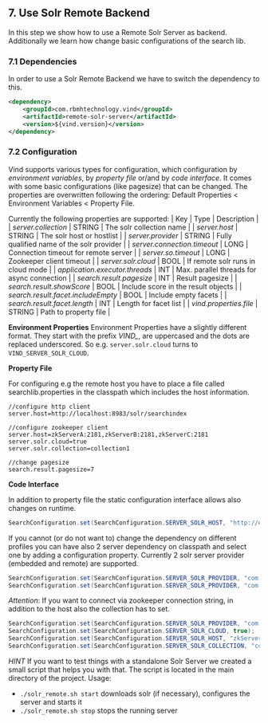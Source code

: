 ## 7. Use Solr Remote Backend

In this step we show how to use a Remote Solr Server as backend. Additionally we learn how
change basic configurations of the search lib.

### 7.1 Dependencies

In order to use a Solr Remote Backend we have to switch the dependency to this.

```xml
<dependency>
    <groupId>com.rbmhtechnology.vind</groupId>
    <artifactId>remote-solr-server</artifactId>
    <version>${vind.version}</version>
</dependency>
```

### 7.2 Configuration

Vind supports various types for configuration, which configuration by *environment variables*, by *property file* or/and by *code interface*.
It comes with some basic configurations (like pagesize) that can be changed. The properties are overwritten following the ordering:
Default Properties < Environment Variables < Property File.

Currently the following properties are supported:
| Key | Type | Description |
| *server.collection* | STRING | The solr collection name |
| *server.host* | STRING | The solr host or hostlist |
| *server.provider* | STRING | Fully qualified name of the solr provider |
| *server.connection.timeout* | LONG | Connection timeout for remote server |
| *server.so.timeout* | LONG | Zookeeper client timeout |
| *server.solr.cloud* | BOOL | If remote solr runs in cloud mode |
| *application.executor.threads* | INT | Max. parallel threads for async connection |
| *search.result.pagesize* | INT | Result pagesize |
| *search.result.showScore* | BOOL | Include score in the result objects |
| *search.result.facet.includeEmpty* | BOOL | Include empty facets |
| *search.result.facet.length* | INT | Length for facet list |
| *vind.properties.file* | STRING | Path to property file |

**Environment Properties**
Environment Properties have a slightly different format. They start with the prefix *VIND_*, are uppercased and the dots are replaced underscored.
So e.g. `server.solr.cloud` turns to `VIND_SERVER_SOLR_CLOUD`.

**Property File**

For configuring e.g the remote host you have to place a file called searchlib.properties in the classpath which includes the host information.

```
//configure http client
server.host=http://localhost:8983/solr/searchindex

//configure zookeeper client
server.host=zkServerA:2181,zkServerB:2181,zkServerC:2181
server.solr.cloud=true
server.solr.collection=collection1

//change pagesize
search.result.pagesize=7
```
 
**Code Interface**
 
In addition to property file the static configuration interface allows also changes on runtime.
```java
SearchConfiguration.set(SearchConfiguration.SERVER_SOLR_HOST, "http://example.org/solr/core");
```
   
If you cannot (or do not want to) change the dependency on different profiles you can have also 2 server dependency on
classpath and select one by adding a configuration property. Currently 2 solr server provider (embedded and remote) are
supported.
```java
SearchConfiguration.set(SearchConfiguration.SERVER_SOLR_PROVIDER, "com.rbmhtechnology.vind.solr.EmbeddedSolrServerProvider");
SearchConfiguration.set(SearchConfiguration.SERVER_SOLR_PROVIDER, "com.rbmhtechnology.vind.solr.RemoteSolrServerProvider");
```

*Attention*: If you want to connect via zookeeper connection string, in addition to the host also the collection has to set.
```java
SearchConfiguration.set(SearchConfiguration.SERVER_SOLR_PROVIDER, "com.rbmhtechnology.vind.solr.RemoteSolrServerProvider");
SearchConfiguration.set(SearchConfiguration.SERVER_SOLR_CLOUD, true);
SearchConfiguration.set(SearchConfiguration.SERVER_SOLR_HOST, "zkServerA:2181,zkServerB:2181,zkServerC:2181");
SearchConfiguration.set(SearchConfiguration.SERVER_SOLR_COLLECTION, "collection1");
```
   
*HINT*
If you want to test things with a standalone Solr Server we created a small script that helps you with that. The script is located
in the main directory of the project. Usage:

* `./solr_remote.sh start` downloads solr (if necessary), configures the server and starts it
* `./solr_remote.sh stop` stops the running server

